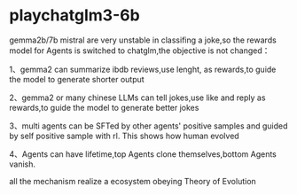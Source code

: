 # playchatglm3-6b

gemma2b/7b mistral are very unstable in classifing a joke,so the rewards model for Agents is switched to chatglm,the objective is not changed：

1、gemma2 can summarize ibdb reviews,use lenght, as rewards,to guide the model to generate shorter output

2、gemma2 or many chinese LLMs can tell jokes,use like and reply as rewards,to guide the model to generate better jokes

3、multi agents can be SFTed by other agents' positive samples and guided by self positive sample with rl. This shows how human evolved

4、Agents can have lifetime,top Agents clone themselves,bottom Agents vanish.

all the mechanism realize a ecosystem obeying Theory of Evolution
